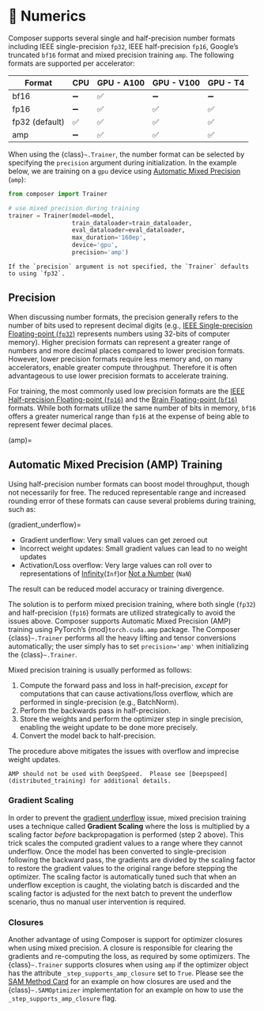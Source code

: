 # 🔢 Numerics

Composer supports several single and half-precision number formats including IEEE single-precision `fp32`, IEEE half-precision `fp16`, Google’s truncated `bf16` format and mixed precision training `amp`.  The following formats are supported per accelerator:

| Format         | CPU | GPU - A100 | GPU - V100 | GPU - T4 |
| -------------- | --- |----------- | ---------- | -------- |
| bf16           | ➖   | ✅         | ➖         | ➖        |
| fp16           | ➖   | ✅         | ✅         | ✅        |
| fp32 (default) | ✅   | ✅         | ✅         | ✅        |
| amp            | ➖   | ✅         | ✅         | ✅        |

When using the {class}`~.Trainer`, the number format can be selected by specifying the `precision` argument during initialization. In the example below, we are training on a `gpu` device using [Automatic Mixed Precision](amp) (`amp`):

```python
from composer import Trainer

# use mixed precision during training
trainer = Trainer(model=model,
                  train_dataloader=train_dataloader,
                  eval_dataloader=eval_dataloader,
                  max_duration='160ep',
                  device='gpu',
                  precision='amp')
```

```{note}
If the `precision` argument is not specified, the `Trainer` defaults to using `fp32`.
```

## Precision

When discussing number formats, the precision generally refers to the number of bits used to represent decimal digits (e.g., [IEEE Single-precision Floating-point (`fp32`)](https://en.wikipedia.org/wiki/Single-precision_floating-point_format) represents numbers using 32-bits of computer memory).  Higher precision formats can represent a greater range of numbers and more decimal places compared to lower precision formats.  However, lower precision formats require less memory and, on many accelerators, enable greater compute throughput.  Therefore it is often advantageous to use lower precision formats to accelerate training.

For training, the most commonly used low precision formats are the [IEEE Half-precision Floating-point (`fp16`)](https://en.wikipedia.org/wiki/Half-precision_floating-point_format) and the [Brain Floating-point (`bf16`)](https://en.wikipedia.org/wiki/Bfloat16_floating-point_format) formats.  While both formats utilize the same number of bits in memory, `bf16` offers a greater numerical range than `fp16` at the expense of being able to represent fewer decimal places.

(amp)=
## Automatic Mixed Precision (AMP) Training

Using half-precision number formats can boost model throughput, though not necessarily for free.  The reduced representable range and increased rounding error of these formats can cause several problems during training, such as:

(gradient_underflow)=
- Gradient underflow: Very small values can get zeroed out
- Incorrect weight updates: Small gradient values can lead to no weight updates
- Activation/Loss overflow: Very large values can roll over to representations of [Infinity](https://en.wikipedia.org/wiki/Infinity#Computing)(`Inf`)or [Not a Number](https://en.wikipedia.org/wiki/NaN) (`NaN`)

The result can be reduced model accuracy or training divergence.

The solution is to perform mixed precision training, where both single (`fp32`) and half-precision (`fp16`) formats are utilized strategically to avoid the issues above.  Composer supports Automatic Mixed Precision (AMP) training using PyTorch’s {mod}`torch.cuda.amp` package. The Composer {class}`~.Trainer` performs all the heavy lifting and tensor conversions automatically; the user simply has to set `precision='amp'` when initializing the {class}`~.Trainer`.

Mixed precision training is usually performed as follows:

1. Compute the forward pass and loss in half-precision, *except* for computations that can cause activations/loss overflow, which are performed in single-precision (e.g., BatchNorm).
2. Perform the backwards pass in half-precision.
3. Store the weights and perform the optimizer step in single precision, enabling the weight update to be done more precisely.
4. Convert the model back to half-precision.

The procedure above mitigates the issues with overflow and imprecise weight updates.

```{warning}
AMP should not be used with DeepSpeed.  Please see [Deepspeed](distributed_training) for additional details.
```

### Gradient Scaling

In order to prevent the [gradient underflow](gradient_underflow) issue, mixed precision training uses a technique called **Gradient Scaling** where the loss is multiplied by a scaling factor *before* backpropagation is performed (step 2 above). This trick scales the computed gradient values to a range where they cannot underflow.  Once the model has been converted to single-precision following the backward pass, the gradients are divided by the scaling factor to restore the gradient values to the original range before stepping the optimizer.  The scaling factor is automatically tuned such that when an underflow exception is caught, the violating batch is discarded and the scaling factor is adjusted for the next batch to prevent the underflow scenario, thus no manual user intervention is required.

### Closures

Another advantage of using Composer is support for optimizer closures when using mixed precision.  A closure is responsible for clearing the gradients and re-computing the loss, as required by some optimizers. The {class}`~.Trainer` supports closures when using `amp` if the optimizer object has the attribute `_step_supports_amp_closure` set to `True`.  Please see the [SAM Method Card](../method_cards/sam.md) for an example on how closures are used and the {class}`~.SAMOptimizer` implementation for an example on how to use the `_step_supports_amp_closure` flag.
